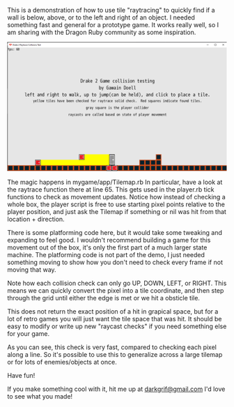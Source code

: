 This is a demonstration of how to use tile "raytracing" to quickly find if a wall is below, above, or to the left and right of an object.  I needed something fast and general for a prototype game.  It works really well, so I am sharing with the Dragon Ruby community as some inspiration.

![Cheap Screenshot showing a square, yellow bars along the tiles representing a trace, and red cubes showing the tiles that are being contacted by the checks](screenshots/Screenshot.png?raw=true "A Cheap Screenshot")

The magic happens in mygame/app/Tilemap.rb  In particular, have a look at the raytrace function there at line 65.  This gets used in the player.rb tick functions to check as movement updates.  Notice how instead of checking a whole box, the player script is free to use starting pixel points relative to the player position, and just ask the Tilemap if something or nil was hit from that location + direction.

There is some platforming code here, but it would take some tweaking and expanding to feel good.  I wouldn't recommend building a game for this movement out of the box, it's only the first part of a much larger state machine.  The platforming code is not part of the demo, I just needed something moving to show how you don't need to check every frame if not moving that way.

Note how each collision check can only go UP, DOWN, LEFT, or RIGHT.  This means we can quickly convert the pixel into a tile coordinate, and then step through the grid until either the edge is met or we hit a obsticle tile.

This does not return the exact position of a hit in grapical space, but for a lot of retro games you will just want the tile space that was hit.  It should be easy to modify or write up new "raycast checks" if you need something else for your game.

As you can see, this check is very fast, compared to checking each pixel along a line.  So it's possible to use this to generalize across a large tilemap or for lots of enemies/objects at once.

Have fun!

If you make something cool with it, hit me up at darkgrif@gmail.com  I'd love to see what you made!
